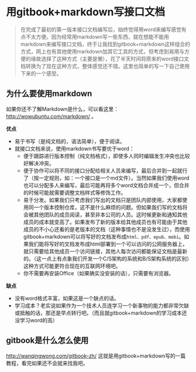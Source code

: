 # 用gitbook+markdown写接口文档
> 在完成了最初的第一版本接口文档编写后，始终觉得用word来编写感觉有点不太方便。因为经常用markdown写一些东西，就在想能不能用markdown来编写接口文档，终于让我找到gitbook+markdown这样组合的方式，网上也有其他使用markdown加其它工具的方式，但考虑到易用与方便的缘故选择了这种方式（主要是懒），花了半天时间将原来的word接口文档转换为了现在这种方式，整体感觉还不错。这里也简单的写一下自己使用下来的一个感受。

## 为什么要使用markdown
如果你还不了解Markdown是什么，可以看这里：http://wowubuntu.com/markdown/ 。

**优点**

* 易于书写（是纯文档的，语法简单），便于阅读。
* 就接口文档来说，使用markdown书写要优于word：
    * 便于跟踪进行版本控制（纯文档格式），即使多人同时编辑发生冲突也比较好解决冲突。
    * 便于协作可以将不同的接口分配给相关人员来编写，最后合并到一起就行了（按一定规则，如：一个接口是一个md文件）。当然如果我们使用word也可以分配多人来编写，最后可能再将多个word文档合并成一个，但合并的时候可能就需要调整文档样式等修饰工作。
    * 易于分发。如果我们只考虑我们写出的文档只是团队内部使用，大家都使用同一个版本控制仓库，这不是什么麻烦的问题。但如果我们写的文档将会被其他团队的成员阅读，甚至非本公司的人员。这时候更新和通知其他成员的成本就变高了。如果发布了新的版本给其他成员也有可能由于其他成员的不小心还看的是老版本的文档（这种事情也不是没发生过），而使用gitbook+markdown可以将写好的文档发布成`html、pdf、epub、mobi`。如果我们能将写好的文档发布成html部署到一个可以访问的公网服务器上，就只需要给其他成员一个访问链接，其他人每次访问都能保证文档是最新的。（这一点上有点象我们开发一个C/S架构的系统和B/S架构系统的区别）这种方式可能更符合现在的互联网环境吧。
    * 你不需要再安装Office（如果确实没安装的话），只需要有浏览器。

**缺点**

* 没有word格式丰富，如果这是一个缺点的话。
* 学习成本？老实说如果作为一个技术人员连学习一个新事物的能力都非常欠缺或抵触的话，那还是早点转行吧。（而且就gitbook+markdown的学习成本还没学习word的高）

## gitbook是什么怎么使用
http://wanqingwong.com/gitbook-zh/ 这就是用gitbook+markdown写的一篇教程，看完如果还不会就来找我吧。
